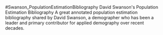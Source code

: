 #Swanson_PopulationEstimationBibliography
David Swanson's Population Estimation Bibliography
A great annotated population estimation bibliography shared by David Swanson, a demographer who has been a leader and primary contributor for applied demography over recent decades. 
